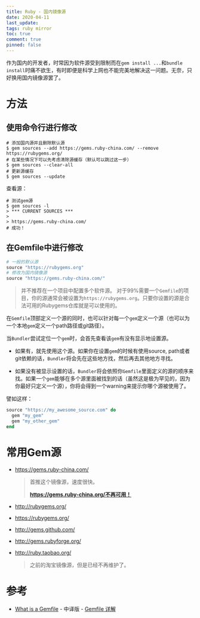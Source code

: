 ```yaml
---
title: Ruby - 国内镜像源
date: 2020-04-11
last_update:
tags: ruby mirror
toc: true
comment: true
pinned: false
---
```


作为国内的开发者，时常因为软件源受到限制而在`gem install ...`和`bundle install`时痛不欲生，有时即便是科学上网也不能完美地解决这一问题。无奈，只好换用国内镜像源罢了。

# 方法

## 使用命令行进行修改

```shell
# 添加国内源并且删除默认源
$ gem sources --add https://gems.ruby-china.com/ --remove https://rubygems.org/
# 在某些情况下可以先考虑清除源缓存（默认可以跳过这一步）
$ gem sources --clear-all
# 更新源缓存
$ gem sources --update
```

查看源：

```shell
# 测试gem源
$ gem sources -l
> *** CURRENT SOURCES ***
> 
> https://gems.ruby-china.com/
# 成功！
```

## 在Gemfile中进行修改

```ruby
# 一般的默认源
source "https://rubygems.org"
# 修改为国内镜像源
source "https://gems.ruby-china.com/"
```

> 并不推荐在一个项目中配置多个软件源。 对于99%需要一个`Gemfile`的项目，你的源通常会被设置为`https://rubygems.org`。只要你设置的源是合法可用的Rubygems仓库就是可以使用的。

在`Gemfile`顶部定义一个源的同时，也可以针对每一个`gem`定义一个源（也可以为一个本地`gem`定义一个path路径或git路径）。

当`Bundler`尝试定位一个`gem`时，会首先查看该`gem`有没有显示地设置源。

- 如果有，就先使用这个源。如果你在设置`gem`的时候有使用source, path或者git依赖的话，`Bundler`将会先在这些地方找，然后再去其他地方寻找。

- 如果没有被显示设置的话，`Bundler`将会依照你`Gemfile`里面定义的源的顺序来找。如果一个`gem`能够在多个源里面被找到的话（虽然这是极为罕见的，因为你最好只定义一个源），你将会得到一个warning来提示你哪个源被使用了。

譬如这样：

```ruby
source "https://my_awesome_source.com" do
  gem "my_gem"
  gem "my_other_gem"
end
```

# 常用Gem源

- https://gems.ruby-china.com/

  > 首推这个镜像源，速度很快。
  >
  > **https://gems.ruby-china.org/不再可用！**

- http://rubygems.org/

- https://rubygems.org/

- http://gems.github.com/

- http://gems.rubyforge.org/

- http://ruby.taobao.org/

  > 之前的淘宝镜像源，但是已经不再维护了。

# 参考

- [What is a Gemfile](https://tosbourn.com/what-is-the-gemfile/) - 中译版 - [Gemfile 详解](https://blog.csdn.net/efvn2008/article/details/48392047)

